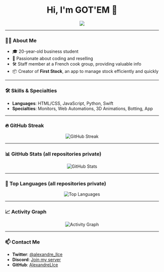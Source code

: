 <h1 align="center">Hi, I'm GOT'EM 👋</h1>

<p align="center">
  <img src="https://readme-typing-svg.herokuapp.com?font=Fira+Code&pause=1000&color=0001ff&center=true&vCenter=true&width=800&height=45&lines=Reseller+%7C+Developer+%7C+Business+Student;Passionate+about+coding+and+reselling;Always+learning+and+creating..." />
</p>

---

### 👨‍💻 About Me

- 🎓 20-year-old business student  
- 💼 Passionate about coding and reselling  
- 🛠️ Staff member at a French cook group, providing valuable info  
- 📦 Creator of **First Stock**, an app to manage stock efficiently and quickly  

---

### 🛠️ Skills & Specialties

- **Languages**: HTML/CSS, JavaScript, Python, Swift  
- **Specialties**: Monitors, Web Automations, 3D Animations, Botting, App  

---

### 🔥 GitHub Streak

<p align="center">
  <img src="https://streak-stats.demolab.com/?user=AlexandreLlce&theme=transparent&hide_border=true&date_format=M%20j%5B%2C%20Y%5D" alt="GitHub Streak" />
</p>

---

### 📊 GitHub Stats (all repositories private)

<p align="center">
  <img src="https://github-readme-stats.vercel.app/api?username=AlexandreLlce&show_icons=true&include_all_commits=true&theme=transparent&hide_border=true" alt="GitHub Stats" />
</p>

---

### 🧠 Top Languages (all repositories private)

<p align="center">
  <img src="https://github-readme-stats.vercel.app/api/top-langs/?username=AlexandreLlce&layout=compact&theme=github_dark&hide_border=true" alt="Top Languages" />
</p>

---

### 📈 Activity Graph

<p align="center">
  <img src="https://github-readme-activity-graph.vercel.app/graph?username=AlexandreLlce&bg_color=0d1117&color=00e0ff&line=00e0ff&point=ffffff&area=true&hide_border=true" alt="Activity Graph" />
</p>

---

### 📫 Contact Me

- **Twitter**: [@alexandre_llce](https://twitter.com/alexandre_llce)  
- **Discord**: [Join my server](https://discord.gg/your-invite-link)  
- **GitHub**: [AlexandreLlce](https://github.com/AlexandreLlce)  
